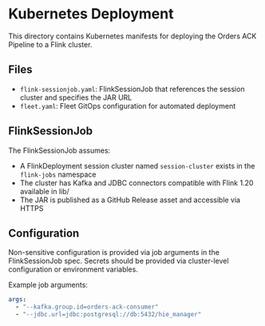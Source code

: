 # Kubernetes Deployment

This directory contains Kubernetes manifests for deploying the Orders ACK Pipeline to a Flink cluster.

## Files

- `flink-sessionjob.yaml`: FlinkSessionJob that references the session cluster and specifies the JAR URL
- `fleet.yaml`: Fleet GitOps configuration for automated deployment

## FlinkSessionJob

The FlinkSessionJob assumes:
- A FlinkDeployment session cluster named `session-cluster` exists in the `flink-jobs` namespace
- The cluster has Kafka and JDBC connectors compatible with Flink 1.20 available in lib/
- The JAR is published as a GitHub Release asset and accessible via HTTPS

## Configuration

Non-sensitive configuration is provided via job arguments in the FlinkSessionJob spec. 
Secrets should be provided via cluster-level configuration or environment variables.

Example job arguments:
```yaml
args:
  - "--kafka.group.id=orders-ack-consumer"
  - "--jdbc.url=jdbc:postgresql://db:5432/hie_manager"
```